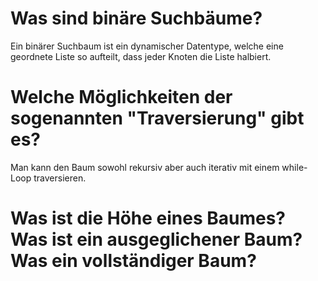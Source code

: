 # Was sind binäre Suchbäume?
Ein binärer Suchbaum ist ein dynamischer Datentype, welche eine geordnete Liste so aufteilt, dass jeder Knoten die Liste halbiert.
# Welche Möglichkeiten der sogenannten "Traversierung" gibt es?
Man kann den Baum sowohl rekursiv aber auch iterativ mit einem while-Loop traversieren.
# Was ist die Höhe eines Baumes? Was ist ein ausgeglichener Baum? Was ein vollständiger Baum?
